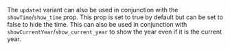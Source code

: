 The `updated` variant can also be used in conjunction with the `showTime`/`show_time` prop. This prop is set to true by default but can be set to false to hide the time. This can also be used in conjunction with `showCurrentYear`/`show_current_year` to show the year even if it is the current year.
